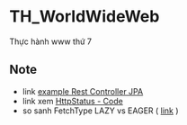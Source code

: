 # TH_WorldWideWeb
Thực hành www thứ 7


## Note

* link [example Rest Controller JPA](https://viblo.asia/p/create-an-example-api-by-springboot-framework-maGK7VGL5j2#_cau-hinh-database-3)
* link xem [HttpStatus - Code](https://docs.spring.io/spring-framework/docs/current/javadoc-api/org/springframework/http/HttpStatus.html)
* so sanh FetchType LAZY vs EAGER ( [link](https://stackjava.com/hibernate/hibernate-fetchtype-la-gi-phan-biet-fetchtype-lazy-voi-eager.html) )

